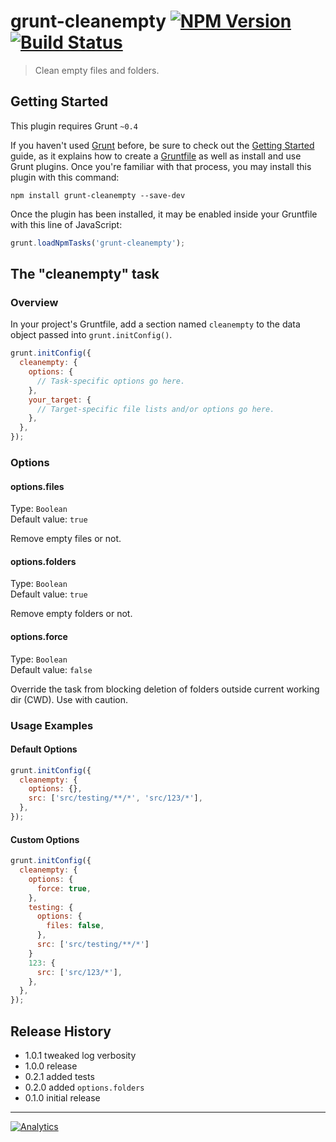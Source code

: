 # grunt-cleanempty [![NPM Version](http://badge.fury.io/js/grunt-cleanempty.svg)](http://badge.fury.io/js/grunt-cleanempty) [![Build Status](https://secure.travis-ci.org/stevenvachon/grunt-cleanempty.svg)](http://travis-ci.org/stevenvachon/grunt-cleanempty)

> Clean empty files and folders.

## Getting Started
This plugin requires Grunt `~0.4`

If you haven't used [Grunt](http://gruntjs.com/) before, be sure to check out the [Getting Started](http://gruntjs.com/getting-started) guide, as it explains how to create a [Gruntfile](http://gruntjs.com/sample-gruntfile) as well as install and use Grunt plugins. Once you're familiar with that process, you may install this plugin with this command:

```shell
npm install grunt-cleanempty --save-dev
```

Once the plugin has been installed, it may be enabled inside your Gruntfile with this line of JavaScript:

```js
grunt.loadNpmTasks('grunt-cleanempty');
```

## The "cleanempty" task

### Overview
In your project's Gruntfile, add a section named `cleanempty` to the data object passed into `grunt.initConfig()`.

```js
grunt.initConfig({
  cleanempty: {
    options: {
      // Task-specific options go here.
    },
    your_target: {
      // Target-specific file lists and/or options go here.
    },
  },
});
```

### Options

#### options.files
Type: `Boolean`  
Default value: `true`  

Remove empty files or not.

#### options.folders
Type: `Boolean`  
Default value: `true`  

Remove empty folders or not.

#### options.force
Type: `Boolean`  
Default value: `false`  

Override the task from blocking deletion of folders outside current working dir (CWD). Use with caution.

### Usage Examples

#### Default Options
```js
grunt.initConfig({
  cleanempty: {
    options: {},
    src: ['src/testing/**/*', 'src/123/*'],
  },
});
```

#### Custom Options
```js
grunt.initConfig({
  cleanempty: {
    options: {
      force: true,
    },
    testing: {
      options: {
        files: false,
      },
      src: ['src/testing/**/*']
    }
    123: {
      src: ['src/123/*'],
    },
  },
});
```

## Release History
* 1.0.1 tweaked log verbosity
* 1.0.0 release
* 0.2.1 added tests
* 0.2.0 added `options.folders`
* 0.1.0 initial release

---

[![Analytics](https://ga-beacon.appspot.com/UA-3614308-7/stevenvachon/grunt-cleanempty)](https://github.com/igrigorik/ga-beacon "Google Analytics")
